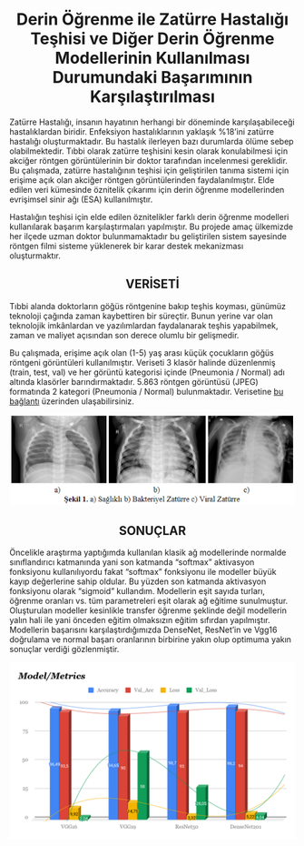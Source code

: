<h1 align="center">
  Derin Öğrenme ile Zatürre Hastalığı Teşhisi ve Diğer Derin Öğrenme Modellerinin Kullanılması Durumundaki Başarımının Karşılaştırılması
</h1>

Zatürre Hastalığı, insanın hayatının herhangi bir döneminde karşılaşabileceği hastalıklardan biridir. Enfeksiyon hastalıklarının yaklaşık %18’ini zatürre hastalığı oluşturmaktadır. Bu hastalık ilerleyen bazı durumlarda ölüme sebep olabilmektedir.
Tıbbi olarak zatürre teşhisini kesin olarak konulabilmesi için akciğer röntgen görüntülerinin bir doktor tarafından incelenmesi gereklidir. Bu çalışmada, zatürre hastalığının teşhisi için geliştirilen tanıma sistemi için erişime açık olan akciğer röntgen görüntülerinden faydalanılmıştır. Elde edilen veri kümesinde öznitelik çıkarımı için derin öğrenme modellerinden evrişimsel sinir ağı (ESA) kullanılmıştır. 

Hastalığın teşhisi için elde edilen öznitelikler farklı derin öğrenme modelleri kullanılarak başarım karşılaştırmaları yapılmıştır.
Bu projede amaç ülkemizde her ilçede uzman doktor bulunmamaktadır bu geliştirilen sistem sayesinde röntgen filmi sisteme yüklenerek bir karar destek mekanizması oluşturmaktır.

<h2 align="center">
  VERİSETİ
</h2>

Tıbbi alanda doktorların göğüs röntgenine bakıp teşhis koyması, günümüz teknoloji çağında zaman kaybettiren bir süreçtir. Bunun yerine var olan teknolojik imkânlardan ve yazılımlardan faydalanarak teşhis yapabilmek, zaman ve maliyet açısından son derece olumlu bir gelişmedir.

Bu çalışmada, erişime açık olan (1-5) yaş arası küçük çocukların göğüs röntgeni görüntüleri kullanılmıştır. Veriseti 3 klasör halinde düzenlenmiş (train, test, val) ve her görüntü kategorisi içinde (Pneumonia / Normal) adı altında klasörler barındırmaktadır. 5.863 röntgen görüntüsü (JPEG) formatında 2 kategori (Pneumonia / Normal) bulunmaktadır. 
Verisetine <a href="https://www.kaggle.com/paultimothymooney/chest-xray-pneumonia">bu bağlantı</a> üzerinden ulaşabilirsiniz.

<p align="center">
  <img src="post.png">
</p>

<h2 align="center">
  SONUÇLAR
</h2>
 Öncelikle araştırma yaptığımda kullanılan klasik ağ modellerinde normalde sınıflandırıcı katmanında yani son katmanda “softmax” aktivasyon fonksiyonu kullanılıyordu fakat “softmax” fonksiyonu ile modeller büyük kayıp değerlerine sahip oldular. Bu yüzden son katmanda aktivasyon fonksiyonu olarak “sigmoid” kullandım. 
Modellerin eşit sayıda turları, öğrenme oranları vs. tüm parametreleri eşit olarak ağ eğitime sunulmuştur. Oluşturulan modeller kesinlikle transfer öğrenme şeklinde değil modellerin yalın hali ile yani önceden eğitim olmaksızın eğitim sıfırdan yapılmıştır.
Modellerin başarısını karşılaştırdığımızda DenseNet, ResNet’in ve Vgg16 doğrulama ve normal başarı oranlarının birbirine yakın olup optimuma yakın sonuçlar verdiği gözlenmiştir.

<p align="center">
  <img src="chart.PNG">
</p>
